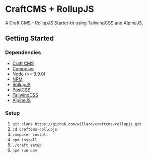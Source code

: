 # CraftCMS + RollupJS
A Craft CMS - RollupJS Starter kit using TailwindCSS and AlpineJS. 

## Getting Started

### Dependencies

* [Craft CMS](https://craftcms.com/)
* [Composer](https://getcomposer.org/)
* [Node](https://nodejs.org/) (>= 8.9.0)
* [NPM](https://www.npmjs.com/)
* [RollupJS](https://rollupjs.org/guide/en/)
* [PostCSS](https://postcss.org/)
* [TailwindCSS](https://tailwindcss.com/)
* [AlpineJS](https://github.com/alpinejs/alpine)

### Setup
1.  `git clone https://github.com/willard/craftcms-rollupjs.git`
1.  `cd craftcms-rollupjs`
1.  `composer install`
1.  `npm install`
1.  `./craft setup`
1.  `npm run dev`
